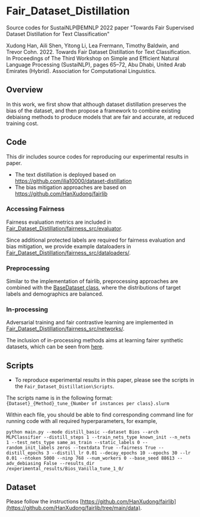 # Fair_Dataset_Distillation
Source codes for SustaiNLP@EMNLP 2022 paper "Towards Fair Supervised Dataset Distillation for Text Classification"

Xudong Han, Aili Shen, Yitong Li, Lea Frermann, Timothy Baldwin, and Trevor Cohn. 2022. Towards Fair Dataset Distillation for Text Classification. In Proceedings of The Third Workshop on Simple and Efficient Natural Language Processing (SustaiNLP), pages 65–72, Abu Dhabi, United Arab Emirates (Hybrid). Association for Computational Linguistics.

## Overview

In this work, we first show that although dataset distillation preserves the bias of the dataset, and then propose a framework to combine existing debiaisng methods to produce models that are fair and accurate, at reduced training cost. 


## Code
This dir includes source codes for reproducing our experimental results in paper. 

- The text distillation is deployed based on https://github.com/ilia10000/dataset-distillation
- The bias mitigation approaches are based on https://github.com/HanXudong/fairlib

### Accessing Fairness 
Fairness evaluation metrics are included in [Fair_Dataset_Distillation/fairness_src/evaluator](https://github.com/HanXudong/Fair_Dataset_Distillation/tree/main/fairness_src/evaluator).

Since additional protected labels are required for fairness evaluation and bias mitigation, we provide example dataloaders in [Fair_Dataset_Distillation/fairness_src/dataloaders/](https://github.com/HanXudong/Fair_Dataset_Distillation/tree/main/fairness_src/dataloaders).

### Preprocessing

Similar to the implementation of fairlib, preprocessing approaches are combined with the [BaseDataset class](https://github.com/HanXudong/Fair_Dataset_Distillation/blob/main/datasets/utils.py), where the distributions of target labels and demographics are balanced. 

### In-processing

Adversarial training and fair contrastive learning are implemented in [Fair_Dataset_Distillation/fairness_src/networks/](https://github.com/HanXudong/Fair_Dataset_Distillation/tree/main/fairness_src/networks).

The inclusion of in-processing methods aims at learning fairer synthetic datasets, which can be seen from [here](https://github.com/HanXudong/Fair_Dataset_Distillation/blob/e6db24bde81db038872e753631c1d49963c12c73/train_distilled_image.py#L158-L178).


## Scripts

- To reproduce experimental results in this paper, please see the scripts in the `Fair_Dataset_Distillation\Scripts`. 

The scripts name is in the following format:
`{Dataset}_{Method}_tune_{Number of instances per class}.slurm`

Within each file, you should be able to find corresponding command line for running code with all required hyperparameters, for example,

```
python main.py --mode distill_basic --dataset Bios --arch MLPClassifier --distill_steps 1 --train_nets_type known_init --n_nets 1 --test_nets_type same_as_train --static_labels 0 --random_init_labels zeros --textdata True --fairness True --distill_epochs 3 --distill_lr 0.01 --decay_epochs 10 --epochs 30 --lr 0.01 --ntoken 5000 --ninp 768 --num_workers 0 --base_seed 88613 --adv_debiasing False --results_dir /experimental_results/Bios_Vanilla_tune_1_0/
```

## Dataset

Please follow the instructions [https://github.com/HanXudong/fairlib](https://github.com/HanXudong/fairlib/tree/main/data).